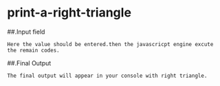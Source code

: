 # print-a-right-triangle

##.Input field

    Here the value should be entered.then the javascricpt engine excute the remain codes.

##.Final Output

    The final output will appear in your console with right triangle.
